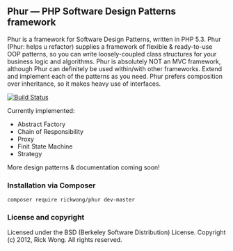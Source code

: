 Phur — PHP Software Design Patterns framework
---------------------------------------------
Phur is a framework for Software Design Patterns, written in PHP 5.3. Phur (Phur: helps u refactor) supplies a framework of flexible & ready-to-use OOP patterns, so you can write loosely-coupled class structures for your business logic and algorithms. Phur is absolutely NOT an MVC framework, although Phur can definitely be used within/with other frameworks. Extend and implement each of the patterns as you need. Phur prefers composition over inheritance, so it makes heavy use of interfaces.

[![Build Status](https://secure.travis-ci.org/RickWong/Phur.png)](https://travis-ci.org/RickWong/Phur)

Currently implemented:
* Abstract Factory
* Chain of Responsibility
* Proxy
* Finit State Machine
* Strategy

More design patterns & documentation coming soon!

### Installation via Composer
    composer require rickwong/phur dev-master

### License and copyright
Licensed under the BSD (Berkeley Software Distribution) License.
Copyright (c) 2012, Rick Wong. All rights reserved.
